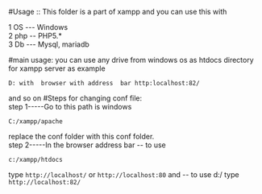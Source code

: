 #Usage :: This folder is a part of xampp
and you can use this with 

1 OS --- Windows  
2 php -- PHP5.*  
3 Db  --- Mysql, mariadb  



#main usage:
you can use  any drive from windows os as htdocs directory for xampp server 
as example  
```
D: with  browser with address  bar http:localhost:82/
```
and so on
#Steps for changing conf file:  
step 1-----Go to this path is windows 

```
C:/xampp/apache
```
replace the conf folder with this conf folder.  
step 2-----In the browser address bar -- to use  
```
c:/xampp/htdocs
```
type `http://localhost/` or `http://localhost:80`   and -- to use d:/ type `http://localhost:82/`  


